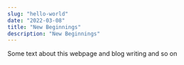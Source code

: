 ```yaml
---
slug: "hello-world"
date: "2022-03-08"
title: "New Beginnings"
description: "New Beginnings"
---
```


Some text about this webpage and blog writing and so on